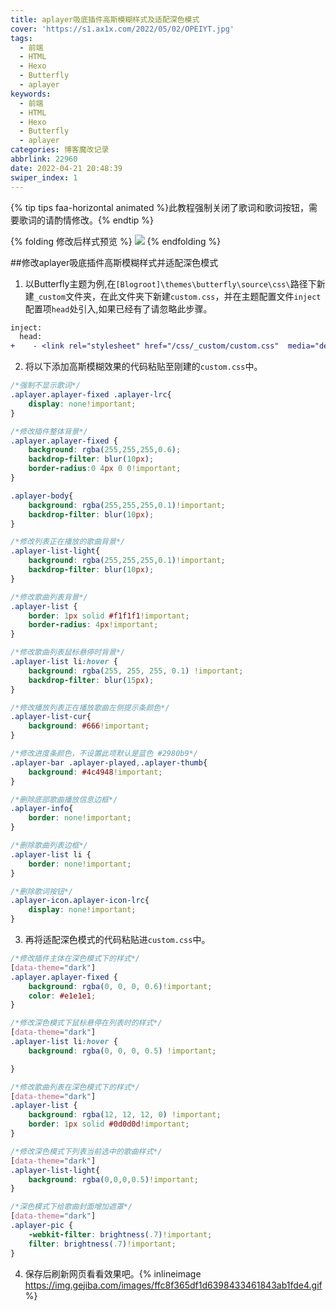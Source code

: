 ```yaml
---
title: aplayer吸底插件高斯模糊样式及适配深色模式
cover: 'https://s1.ax1x.com/2022/05/02/OPEIYT.jpg'
tags:
  - 前端
  - HTML
  - Hexo
  - Butterfly
  - aplayer
keywords:
  - 前端
  - HTML
  - Hexo
  - Butterfly
  - aplayer
categories: 博客魔改记录
abbrlink: 22960
date: 2022-04-21 20:48:39
swiper_index: 1
---
```


{% tip tips faa-horizontal animated %}此教程强制关闭了歌词和歌词按钮，需要歌词的请酌情修改。{% endtip %}

{% folding 修改后样式预览 %}
![](https://s1.ax1x.com/2022/05/02/OPEVWF.gif)
{% endfolding %}

##修改aplayer吸底插件高斯模糊样式并适配深色模式

1. 以Butterfly主题为例,在`[Blogroot]\themes\butterfly\source\css\`路径下新建`_custom`文件夹，在此文件夹下新建`custom.css`，并在主题配置文件`inject`配置项`head`处引入,如果已经有了请忽略此步骤。
```diff
inject:
  head:
+    - <link rel="stylesheet" href="/css/_custom/custom.css"  media="defer" onload="this.media='all'">
```

2. 将以下添加高斯模糊效果的代码粘贴至刚建的`custom.css`中。
```css
/*强制不显示歌词*/
.aplayer.aplayer-fixed .aplayer-lrc{
    display: none!important;
}

/*修改插件整体背景*/
.aplayer.aplayer-fixed {
    background: rgba(255,255,255,0.6);
    backdrop-filter: blur(10px);
    border-radius:0 4px 0 0!important;
}

.aplayer-body{
    background: rgba(255,255,255,0.1)!important;
    backdrop-filter: blur(10px);
}

/*修改列表正在播放的歌曲背景*/
.aplayer-list-light{
    background: rgba(255,255,255,0.1)!important;
    backdrop-filter: blur(10px);
}

/*修改歌曲列表背景*/
.aplayer-list {
    border: 1px solid #f1f1f1!important;
    border-radius: 4px!important;
}

/*修改歌曲列表鼠标悬停时背景*/
.aplayer-list li:hover {
    background: rgba(255, 255, 255, 0.1) !important;
    backdrop-filter: blur(15px);
}

/*修改播放列表正在播放歌曲左侧提示条颜色*/
.aplayer-list-cur{
    background: #666!important;
}

/*修改进度条颜色，不设置此项默认是蓝色 #2980b9*/
.aplayer-bar .aplayer-played,.aplayer-thumb{
    background: #4c4948!important;
}

/*删除底部歌曲播放信息边框*/
.aplayer-info{
    border: none!important;
}

/*删除歌曲列表边框*/
.aplayer-list li {
    border: none!important;
}

/*删除歌词按钮*/
.aplayer-icon.aplayer-icon-lrc{
    display: none!important;
}
```

3. 再将适配深色模式的代码粘贴进`custom.css`中。
```css
/*修改插件主体在深色模式下的样式*/
[data-theme="dark"]
.aplayer.aplayer-fixed {
    background: rgba(0, 0, 0, 0.6)!important;
    color: #e1e1e1;
}

/*修改深色模式下鼠标悬停在列表时的样式*/
[data-theme="dark"]
.aplayer-list li:hover {
    background: rgba(0, 0, 0, 0.5) !important;

}

/*修改歌曲列表在深色模式下的样式*/
[data-theme="dark"]
.aplayer-list {
    background: rgba(12, 12, 12, 0) !important;
    border: 1px solid #0d0d0d!important;
}

/*修改深色模式下列表当前选中的歌曲样式*/
[data-theme="dark"]
.aplayer-list-light{
    background: rgba(0,0,0,0.5)!important;
}

/*深色模式下给歌曲封面增加遮罩*/
[data-theme="dark"]
.aplayer-pic {
    -webkit-filter: brightness(.7)!important;
    filter: brightness(.7)!important;
}
```

4. 保存后刷新网页看看效果吧。{% inlineimage https://img.gejiba.com/images/ffc8f365df1d6398433461843ab1fde4.gif %}